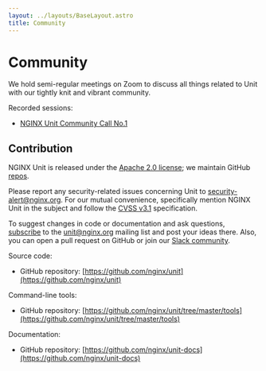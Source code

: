 ```yaml
---
layout: ../layouts/BaseLayout.astro
title: Community
---
```

<a id="community"></a>

# Community

We hold semi-regular meetings on Zoom
to discuss all things related to Unit
with our tightly knit and vibrant community.

Recorded sessions:

- [NGINX Unit Community Call No.1](https://www.youtube.com/watch?v=EZbcc6D03Io)

## Contribution

NGINX Unit is released under the
[Apache 2.0 license](https://hg.nginx.org/unit/file/tip/LICENSE);
we maintain GitHub
[repos](https://github.com/nginx).

Please report any security-related issues
concerning Unit to
[security-alert@nginx.org](mailto:security-alert@nginx.org).
For our mutual convenience,
specifically mention NGINX Unit in the subject
and follow the
[CVSS v3.1](https://www.first.org/cvss/v3.1/specification-document)
specification.

To suggest changes in code or documentation and ask questions,
[subscribe](https://mailman.nginx.org/mailman3/lists/unit.nginx.org/)
to the [unit@nginx.org](mailto:unit@nginx.org) mailing list
and post your ideas there.
Also, you can open a pull request on GitHub
or join our
[Slack community](https://community.nginx.org/joinslack).

Source code:

- GitHub repository: [https://github.com/nginx/unit](https://github.com/nginx/unit)

Command-line tools:

- GitHub repository: [https://github.com/nginx/unit/tree/master/tools](https://github.com/nginx/unit/tree/master/tools)

Documentation:

- GitHub repository: [https://github.com/nginx/unit-docs](https://github.com/nginx/unit-docs)
